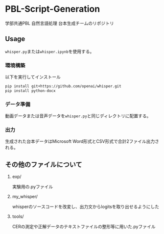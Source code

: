 # PBL-Script-Generation
学部共通PBL 自然言語処理 台本生成チームのリポジトリ

## Usage
`whisper.py`または`whisper.ipynb`を使用する。
### 環境構築
以下を実行してインストール
```bash
pip install git+https://github.com/openai/whisper.git
pip install python-docx
```

### データ準備
動画データまたは音声データを`whisper.py`と同じディレクトリに配置する。

### 出力
生成された台本データはMicrosoft Word形式とCSV形式で合計2ファイル出力される。

## その他のファイルについて
1. exp/

    実験用の.pyファイル
2. my_whisper/

    whisperのソースコードを改変し、出力文からlogitsを取り出せるようにした
3. tools/

    CERの測定や正解データのテキストファイルの整形等に用いた.pyファイル
